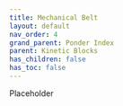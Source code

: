 ```yaml
---
title: Mechanical Belt
layout: default
nav_order: 4
grand_parent: Ponder Index
parent: Kinetic Blocks
has_children: false
has_toc: false
---
```

Placeholder